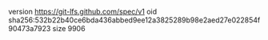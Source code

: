 version https://git-lfs.github.com/spec/v1
oid sha256:532b22b40ce6bda436abbed9ee12a3825289b98e2aed27e022854f90473a7923
size 9906
